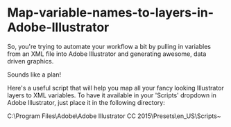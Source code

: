 # Map-variable-names-to-layers-in-Adobe-Illustrator
So, you're trying to automate your workflow a bit by pulling in variables from an XML file into Adobe Illustrator and generating awesome, data driven graphics. 

Sounds like a plan! 

Here's a useful script that will help you map all your fancy looking Illustrator layers to XML variables. To have it available in your 'Scripts' dropdown in Adobe Illustrator, just place it in the following directory:

C:\Program Files\Adobe\Adobe Illustrator CC 2015\Presets\en_US\Scripts\~
